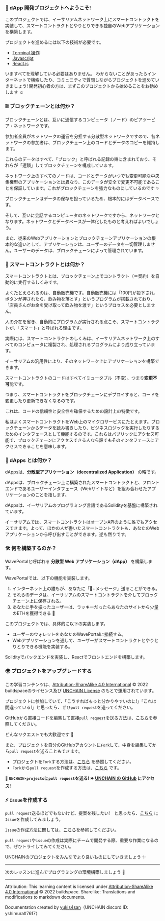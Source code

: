 ### 👋 dApp 開発プロジェクトへようこそ!

このプロジェクトでは、イーサリアムネットワーク上にスマートコントラクトを実装して、スマートコントラクトとやりとりできる独自のWebアプリケーションを構築します。

プロジェクトを進めるには以下の技術が必要です。

- [Terminal 操作](https://qiita.com/ryouzi/items/f9dee1540a04a0bfb9a3)
- [Javascript](https://developer.mozilla.org/ja/docs/Web/JavaScript)
- [React.js](https://ja.reactjs.org/)

いますべてを理解している必要はありません。
わからないことがあったらインターネットで検索したり、コミュニティで質問しながらプロジェクトを進めていきましょう!
開発初心者の方は、まずこのプロジェクトから始めることをお勧めします ☺️

### ⛓ ブロックチェーンとは何か？

ブロックチェーンとは、互いに通信するコンピュータ（ノード）のピアツーピア・ネットワークです。

参加者全員がネットワークの運営を分担する分散型ネットワークですので、各ネットワークの参加者は、ブロックチェーン上のコードとデータのコピーを維持します。

これらのデータはすべて、「ブロック」と呼ばれる記録の束に含まれており、それらが「連鎖」してブロックチェーンを構成しています。

ネットワーク上のすべてのノードは、コードとデータがいつでも変更可能な中央集権型のアプリケーションとは異なり、このデータが安全で変更不可能であることを保証しています。これがブロックチェーンを強力なものにしているのです ✨

ブロックチェーンはデータの保存を担っているため、根本的にはデータベースです。

そして、互いに会話するコンピュータのネットワークですから、ネットワークとなります。ネットワークとデータベースが一体化したものと考えればよいでしょう。

また、従来のWebアプリケーションとブロックチェーンアプリケーションの根本的な違いとして、アプリケーションは、ユーザーのデータを一切管理しません。ユーザーのデータは、ブロックチェーンによって管理されています。

### 🥫 スマートコントラクトとは何か？

スマートコントラクトとは、ブロックチェーン上でコントラクト（＝契約）を自動的に実行するしくみです。

よくたとえられるのは、自動販売機です。自動販売機には「100円が投下され、ボタンが押されたら、飲み物を落とす」というプログラムが搭載されており、「店員さんがお金を受け取って飲み物を渡す」というプロセスを必要としません。

人の介在を省き、自動的にプログラムが実行される点こそ、スマートコントラクトが、「スマート」と呼ばれる理由です。

実際には、スマートコントラクトのしくみは、イーサリアムネットワーク上のすべてのコンピュータに複製され、処理されるプログラムにより成り立っています。

イーサリアムの汎用性により、そのネットワーク上にアプリケーションを構築できます。

スマートコントラクトのコードはすべてイミュータブル（不変）、つまり**変更不可**能です。

つまり、スマートコントラクトをブロックチェーンにデプロイすると、コードを変更したり更新できなくなるのです。

これは、コードの信頼性と安全性を確保するための設計上の特徴です。

私はよくスマートコントラクトをWeb上のマイクロサービスにたとえます。ブロックチェーンからデータを読み書きしたり、ビジネスロジックを実行したりするためのインタフェースとして機能するのです。これらはパブリックにアクセス可能で、ブロックチェーンにアクセスできる人なら誰でもそのインタフェースにアクセスできることを意味します。

### 📱 dApps とは何か？

dAppsは、**分散型アプリケーション（decentralized Application）** の略です。

dAppsは、ブロックチェーン上に構築されたスマートコントラクトと、フロントエンドであるユーザーインタフェース（Webサイトなど）を組み合わせたアプリケーションのことを指します。

dAppsは、イーサリアムのプログラミング言語であるSolidityを基盤に構築されています。

イーサリアムでは、スマートコントラクトはオープンAPIのように誰でもアクセスできます。よって、ほかの人が書いたスマートコントラクトも、あなたのWebアプリケーションから呼び出すことができます。逆も然りです。

### 🛠 何を構築するのか？

WavePortalと呼ばれる **分散型 Web アプリケーション（dApp）** を構築します。

WavePortalでは、以下の機能を実装します。

1. インターネット上の誰もが、あなたに「👋+メッセージ」送ることができる。
2. それらのデータは、イーサリアムのスマートコントラクトを介してブロックチェーン上に保存される。
3. あなたに手を振ったユーザーは、ラッキーだったらあなたのサイトから少量のETHを獲得できる 🎉

このプロジェクトでは、具体的に以下の実装します。

- ユーザーのウォレットをあなたのWavePortalに接続する。
- Webアプリケーションを通して、ユーザーがスマートコントラクトとやりとりとりできる機能を実装する。

Solidityでバックエンドを実装し、Reactでフロントエンドを構築します。

### 🌍 プロジェクトをアップグレードする

この学習コンテンツは、[Attribution-ShareAlike 4.0 International](https://creativecommons.org/licenses/by-sa/4.0/) © 2022 buildspaceのライセンス及び [UNCHAIN License](https://github.com/unchain-dev/UNCHAIN-projects/blob/main/LICENSE) のもとで運用されています。

プロジェクトに参加していて、「こうすればもっと分かりやすいのに!」「これは間違っている!」と思ったら、ぜひ`pull request`を送ってください。

GitHubから直接コードを編集して直接`pull request`を送る方法は、[こちら](https://docs.github.com/ja/repositories/working-with-files/managing-files/editing-files#editing-files-in-another-users-repository)を参照してください。

どんなリクエストでも大歓迎です 🎉

また、プロジェクトを自分のGitHubアカウントに`Fork`して、中身を編集してから`pull request`を送ることもできます。

- プロジェクトを`Fork`する方法は、[こちら](https://docs.github.com/ja/get-started/quickstart/fork-a-repo) を参照してください。
- `Fork`から`pull request`を作成する方法は、[こちら](https://docs.github.com/ja/pull-requests/collaborating-with-pull-requests/proposing-changes-to-your-work-with-pull-requests/creating-a-pull-request-from-a-fork) です。

**👋 `UNCHAIN-projects`に`pull request`を送る! ⏩ [UNCHAIN の GitHub](https://github.com/shiftbase-xyz/UNCHAIN-projects) にアクセス!**

### ⚡️ `Issue`を作成する

`pull request`送るほどでもないけど、提案を残したい!　と思ったら、[こちら](https://github.com/shiftbase-xyz/UNCHAIN-projects/issues) に`Issue`を作成してみましょう。

`Issue`の作成方法に関しては、[こちら](https://docs.github.com/ja/issues/tracking-your-work-with-issues/creating-an-issue)を参照してください。

`pull request`や`issue`の作成は実際にチームで開発する際、重要な作業になるので、ぜひトライしてみてください。

UNCHAINのプロジェクトをみんなでより良いものにしていきましょう ✨

---

次のレッスンに進んでプログラミングの環境構築しましょう 🎉

---

Attribution: This learning content is licensed under [Attribution-ShareAlike 4.0 International](https://creativecommons.org/licenses/by-sa/4.0/) © 2022 buildspace. 
Sharelike: Translations and modifications to markdown documents.

Documentation created by [yukis4san](https://github.com/yukis4san)（UNCHAIN discord ID: yshimura#7617）
